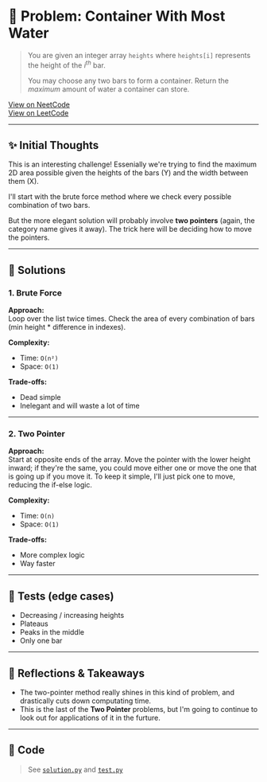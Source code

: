 # 🧠 Problem: Container With Most Water

> You are given an integer array `heights` where `heights[i]` represents the
> height of the <em>i<sup>th</sup></em> bar. 
>
> You may choose any two bars to form
> a container. Return the *maximum* amount of water a container can store.

[View on NeetCode](https://neetcode.io/problems/max-water-container/)  
[View on LeetCode](https://leetcode.com/problems/container-with-most-water/)

---

## ✨ Initial Thoughts

This is an interesting challenge! Essenially we're trying to find the maximum 2D
area possible given the heights of the bars (Y) and the width between them (X).

I'll start with the brute force method where we check every possible combination
of two bars.

But the more elegant solution will probably involve **two pointers** (again, the
category name gives it away). The trick here will be deciding how to move the
pointers.

---

## 🚀 Solutions

### 1. Brute Force

**Approach:**  
Loop over the list twice times. Check the area of every combination of bars (min
height * difference in indexes).

**Complexity:**  
- Time: `O(n²)`
- Space: `O(1)`

**Trade-offs:**  
- Dead simple
- Inelegant and will waste a lot of time

---

### 2. Two Pointer

**Approach:**  
Start at opposite ends of the array. Move the pointer with the lower height
inward; if they're the same, you could move either one or move the one that is
going up if you move it. To keep it simple, I'll just pick one to move, reducing
the if-else logic.

**Complexity:**  
- Time: `O(n)`
- Space: `O(1)`

**Trade-offs:**  
- More complex logic
- Way faster

---

## 🧪 Tests (edge cases)

- Decreasing / increasing heights
- Plateaus
- Peaks in the middle
- Only one bar

---

## 📌 Reflections & Takeaways

- The two-pointer method really shines in this kind of problem, and drastically
  cuts down computating time.
- This is the last of the **Two Pointer** problems, but I'm going to continue to
  look out for applications of it in the furture.

---

## 🧮 Code

> See [`solution.py`](./solution.py) and [`test.py`](./test.py)
